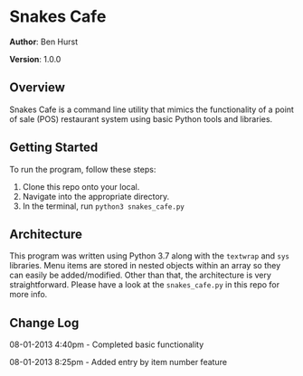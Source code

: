 
# Snakes Cafe

  

**Author**: Ben Hurst

**Version**: 1.0.0

  

## Overview

Snakes Cafe is a command line utility that mimics the functionality of a point of sale (POS) restaurant system using basic Python tools and libraries.

## Getting Started
To run the program, follow these steps:
 1. Clone this repo onto your local.
 2. Navigate into the appropriate directory.
 3. In the terminal, run ```python3 snakes_cafe.py```

  

## Architecture

This program was written using Python 3.7 along with the ```textwrap``` and ```sys``` libraries. Menu items are stored in nested objects within an array so they can easily be added/modified. Other than that, the architecture is very straightforward. Please have a look at the ```snakes_cafe.py``` in this repo for more info.

  

## Change Log

08-01-2013 4:40pm - Completed basic functionality

08-01-2013 8:25pm - Added entry by item number feature
